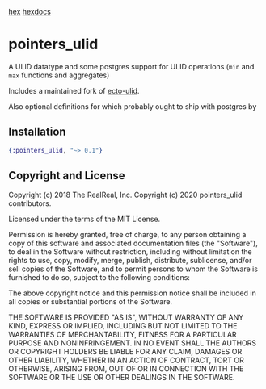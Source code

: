 [hex](https://hex.pm/pointers_ulid) [hexdocs](https://hexdocs.pm/pointers_ulid)

# pointers_ulid

A ULID datatype and some postgres support for ULID operations (`min`
and `max` functions and aggregates)

Includes a maintained fork of
[ecto-ulid](https://github.com/TheRealReal/ecto-ulid).

Also optional definitions for which probably ought to ship with postgres by 

## Installation

```elixir
{:pointers_ulid, "~> 0.1"}
```

## Copyright and License

Copyright (c) 2018 The RealReal, Inc.
Copyright (c) 2020 pointers_ulid contributors.

Licensed under the terms of the MIT License.

Permission is hereby granted, free of charge, to any person obtaining
a copy of this software and associated documentation files (the
"Software"), to deal in the Software without restriction, including
without limitation the rights to use, copy, modify, merge, publish,
distribute, sublicense, and/or sell copies of the Software, and to
permit persons to whom the Software is furnished to do so, subject to
the following conditions:

The above copyright notice and this permission notice shall be
included in all copies or substantial portions of the Software.

THE SOFTWARE IS PROVIDED "AS IS", WITHOUT WARRANTY OF ANY KIND,
EXPRESS OR IMPLIED, INCLUDING BUT NOT LIMITED TO THE WARRANTIES OF
MERCHANTABILITY, FITNESS FOR A PARTICULAR PURPOSE AND
NONINFRINGEMENT. IN NO EVENT SHALL THE AUTHORS OR COPYRIGHT HOLDERS BE
LIABLE FOR ANY CLAIM, DAMAGES OR OTHER LIABILITY, WHETHER IN AN ACTION
OF CONTRACT, TORT OR OTHERWISE, ARISING FROM, OUT OF OR IN CONNECTION
WITH THE SOFTWARE OR THE USE OR OTHER DEALINGS IN THE SOFTWARE.
